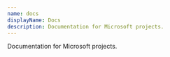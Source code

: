 ```yaml
---
name: docs
displayName: Docs
description: Documentation for Microsoft projects.
---
```

Documentation for Microsoft projects.